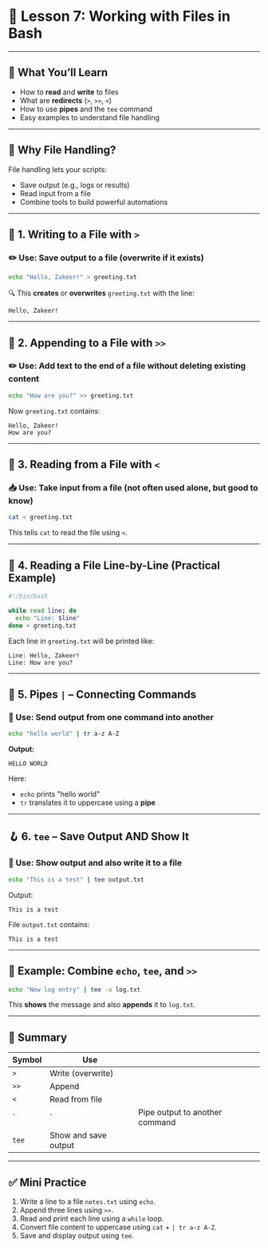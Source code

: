 # 📄 Lesson 7: Working with Files in Bash

---

## 🎯 What You’ll Learn

* How to **read** and **write** to files
* What are **redirects** (`>`, `>>`, `<`)
* How to use **pipes** and the `tee` command
* Easy examples to understand file handling

---

## 📘 Why File Handling?

File handling lets your scripts:

* Save output (e.g., logs or results)
* Read input from a file
* Combine tools to build powerful automations

---

## 📂 1. Writing to a File with `>`

### ✏️ Use: Save output to a file (overwrite if it exists)

```bash
echo "Hello, Zakeer!" > greeting.txt
```

🔍 This **creates** or **overwrites** `greeting.txt` with the line:

```
Hello, Zakeer!
```

---

## 📑 2. Appending to a File with `>>`

### ✏️ Use: Add text to the end of a file without deleting existing content

```bash
echo "How are you?" >> greeting.txt
```

Now `greeting.txt` contains:

```
Hello, Zakeer!
How are you?
```

---

## 📖 3. Reading from a File with `<`

### 📥 Use: Take input from a file (not often used alone, but good to know)

```bash
cat < greeting.txt
```

This tells `cat` to read the file using `<`.

---

## 📃 4. Reading a File Line-by-Line (Practical Example)

```bash
#!/bin/bash

while read line; do
  echo "Line: $line"
done < greeting.txt
```

Each line in `greeting.txt` will be printed like:

```
Line: Hello, Zakeer!
Line: How are you?
```

---

## 🔗 5. Pipes `|` – Connecting Commands

### 🔧 Use: Send output from one command into another

```bash
echo "hello world" | tr a-z A-Z
```

**Output:**

```
HELLO WORLD
```

Here:

* `echo` prints "hello world"
* `tr` translates it to uppercase using a **pipe**

---

## 🪝 6. `tee` – Save Output **AND** Show It

### 🧰 Use: Show output and also write it to a file

```bash
echo "This is a test" | tee output.txt
```

Output:

```
This is a test
```

File `output.txt` contains:

```
This is a test
```

---

## 🧪 Example: Combine `echo`, `tee`, and `>>`

```bash
echo "New log entry" | tee -a log.txt
```

This **shows** the message and also **appends** it to `log.txt`.

---

## 🧠 Summary

| Symbol | Use                  |                                |
| ------ | -------------------- | ------------------------------ |
| `>`    | Write (overwrite)    |                                |
| `>>`   | Append               |                                |
| `<`    | Read from file       |                                |
| \`     | \`                   | Pipe output to another command |
| `tee`  | Show and save output |                                |

---

## ✅ Mini Practice

1. Write a line to a file `notes.txt` using `echo`.
2. Append three lines using `>>`.
3. Read and print each line using a `while` loop.
4. Convert file content to uppercase using `cat` + `| tr a-z A-Z`.
5. Save and display output using `tee`.

